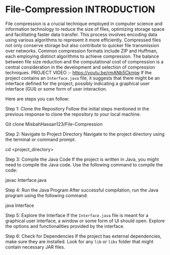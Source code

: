 # File-Compression INTRODUCTION

File compression is a crucial technique employed in computer science and information technology to reduce the size of files, optimizing storage space and facilitating faster data transfer. This process involves encoding data using various algorithms to represent it more efficiently. Compressed files not only conserve storage but also contribute to quicker file transmission over networks. Common compression formats include ZIP and Huffman, each employing distinct algorithms to achieve compression. The balance between file size reduction and the computational cost of compression is a central consideration in the development and selection of compression techniques.
PROJECT VIDEO :- https://youtu.be/rmANb5Ckmjw
If the project contains an `Interface.java` file, it suggests that there might be an interface defined for the project, possibly indicating a graphical user interface (GUI) or some form of user interaction.

Here are steps you can follow:

 Step 1: Clone the Repository
Follow the initial steps mentioned in the previous response to clone the repository to your local machine.

Git clone MisbahHassan123/File-Compression


 Step 2: Navigate to Project Directory
Navigate to the project directory using the terminal or command prompt.


cd <project_directory>


Step 3: Compile the Java Code
If the project is written in Java, you might need to compile the Java code. Use the following command to compile the code:


javac Interface.java

Step 4: Run the Java Program
After successful compilation, run the Java program using the following command:


java Interface


 Step 5: Explore the Interface
If the `Interface.java` file is meant for a graphical user interface, a window or some form of UI should open. Explore the options and functionalities provided by the interface.

Step 6: Check for Dependencies
If the project has external dependencies, make sure they are installed. Look for any `lib` or `libs` folder that might contain necessary JAR files.
